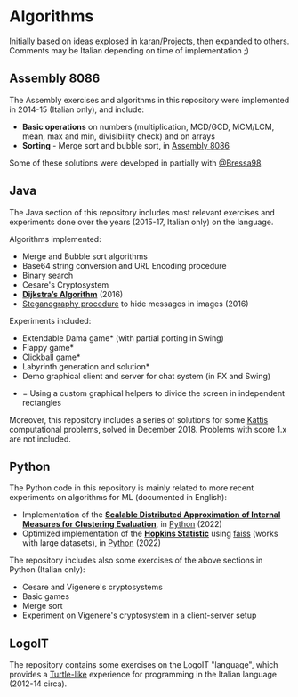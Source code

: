 # Algorithms

Initially based on ideas explosed in [karan/Projects](https://github.com/karan/Projects), then expanded to others.
Comments may be Italian depending on time of implementation ;)

## Assembly 8086

The Assembly exercises and algorithms in this repository were implemented in 2014-15 (Italian only), and include:
- **Basic operations** on numbers (multiplication, MCD/GCD, MCM/LCM, mean, max and min, divisibility check) and on arrays
- **Sorting** - Merge sort and bubble sort, in [Assembly 8086](./Assembly/Sorting)

Some of these solutions were developed in partially with [@Bressa98](https://github.com/Bressa98).

## Java

The Java section of this repository includes most relevant exercises and experiments done over the years (2015-17, Italian only) on the language.

Algorithms implemented: 
- Merge and Bubble sort algorithms
- Base64 string conversion and URL Encoding procedure
- Binary search
- Cesare's Cryptosystem 
- [**Dijkstra’s Algorithm**](./Java/dijkstra/Dijkstra.java) (2016)
- [Steganography procedure](./Java/steganography/Steganography.java) to hide messages in images (2016)

Experiments included:
- Extendable Dama game* (with partial porting in Swing)
- Flappy game*
- Clickball game*
- Labyrinth generation and solution*
- Demo graphical client and server for chat system (in FX and Swing)

* = Using a custom graphical helpers to divide the screen in independent rectangles

Moreover, this repository includes a series of solutions for some [Kattis](https://open.kattis.com/) computational problems, solved in December 2018. Problems with score 1.x are not included.

## Python

The Python code in this repository is mainly related to more recent experiments on algorithms for ML (documented in English):
- Implementation of the **[Scalable Distributed Approximation of Internal Measures for Clustering Evaluation](https://arxiv.org/abs/2003.01430)**, in [Python](./Python/approximated_silhouette.py) (2022)
- Optimized implementation of the **[Hopkins Statistic](https://en.wikipedia.org/wiki/Hopkins_statistic)** using [faiss](https://github.com/facebookresearch/faiss) (works with large datasets), in [Python](./Python/hopkins_statistic.py) (2022)

The repository includes also some exercises of the above sections in Python (Italian only):
- Cesare and Vigenere's cryptosystems
- Basic games
- Merge sort
- Experiment on Vigenere's cryptosystem in a client-server setup

## LogoIT

The repository contains some exercises on the LogoIT "language", which provides a [Turtle-like](https://docs.python.org/3/library/turtle.html) experience for programming in the Italian language (2012-14 circa).
